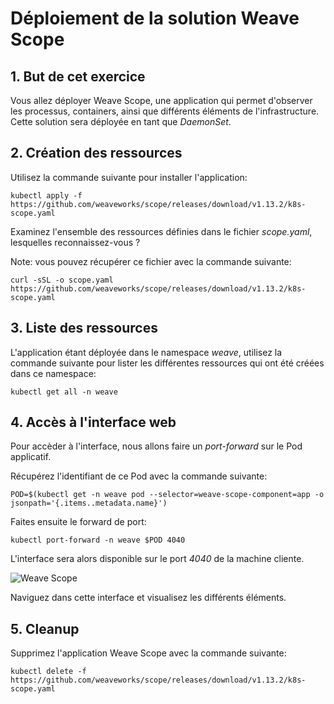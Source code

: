# Déploiement de la solution Weave Scope

## 1. But de cet exercice

Vous allez déployer Weave Scope, une application qui permet d'observer les processus, containers, ainsi que différents éléments de l'infrastructure. Cette solution sera déployée en tant que *DaemonSet*.

## 2. Création des ressources

Utilisez la commande suivante pour installer l'application:

```
kubectl apply -f https://github.com/weaveworks/scope/releases/download/v1.13.2/k8s-scope.yaml
```

Examinez l'ensemble des ressources définies dans le fichier *scope.yaml*, lesquelles reconnaissez-vous ?

Note: vous pouvez récupérer ce fichier avec la commande suivante:

```
curl -sSL -o scope.yaml https://github.com/weaveworks/scope/releases/download/v1.13.2/k8s-scope.yaml
```

## 3. Liste des ressources

L'application étant déployée dans le namespace *weave*, utilisez la commande suivante pour lister les différentes ressources qui ont été créées dans ce namespace:

```
kubectl get all -n weave
```

## 4. Accès à l'interface web

Pour accèder à l'interface, nous allons faire un *port-forward* sur le Pod applicatif.

Récupérez l'identifiant de ce Pod avec la commande suivante:

```
POD=$(kubectl get -n weave pod --selector=weave-scope-component=app -o jsonpath='{.items..metadata.name}')
```

Faites ensuite le forward de port:

```
kubectl port-forward -n weave $POD 4040
```

L'interface sera alors disponible sur le port *4040* de la machine cliente.

![Weave Scope](./images/scope.png)

Naviguez dans cette interface et visualisez les différents éléments.

## 5. Cleanup

Supprimez l'application Weave Scope avec la commande suivante:

```
kubectl delete -f https://github.com/weaveworks/scope/releases/download/v1.13.2/k8s-scope.yaml
```
